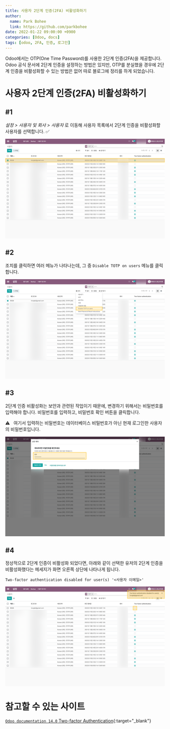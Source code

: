 ```yaml
---
title: 사용자 2단계 인증(2FA) 비활성화하기
author:
  name: Park Bohee
  link: https://github.com/parkbohee
date: 2022-01-22 09:00:00 +0900
categories: [Odoo, docs]
tags: [odoo, 2FA, 인증, 로그인]
---
```


Odoo에서는 OTP(One Time Password)를 사용한 2단계 인증(2FA)을 제공합니다.
Odoo 공식 문서에 2단계 인증을 설정하는 방법은 있지만, OTP를 분실했을 경우에 2단계 인증을 비활성화할 수 있는 방법은 없어 따로 블로그에 정리를 하게 되었습니다.

# 사용자 2단계 인증(2FA) 비활성화하기

## #1

*설정 > 사용자 및 회사 > 사용자* 로 이동해 사용자 목록에서 2단계 인증을 비활성화할 사용자를 선택합니다. ✅

![사용자 2단계 인증(2FA) 비활성화 1](/assets/img/2022-01-22-two-factor-authentication-disabled-for-user/01.png)

## #2

조치를 클릭하면 여러 메뉴가 나타나는데, 그 중 `Disable TOTP on users` 메뉴를 클릭합니다.

![사용자 2단계 인증(2FA) 비활성화 2](/assets/img/2022-01-22-two-factor-authentication-disabled-for-user/02.png)

## #3

2단계 인증 비활성화는 보안과 관련된 작업이기 때문에, 변경하기 위해서는 비밀번호를 입력해야 합니다.
비밀번호를 입력하고, 비밀번호 확인 버튼을 클릭합니다.

⚠️ &nbsp; 여기서 입력하는 비밀번호는 데이터베이스 비밀번호가 아닌 현재 로그인한 사용자의 비밀번호입니다.

![사용자 2단계 인증(2FA) 비활성화 3](/assets/img/2022-01-22-two-factor-authentication-disabled-for-user/03.png)

## #4

정상적으로 2단계 인증이 비활성화 되었다면, 아래와 같이 선택한 유저의 2단계 인증을 비활성화했다는 메세지가 화면 오른쪽 상단에 나타나게 됩니다.

```text
Two-factor authentication disabled for user(s) '<사용자 이메일>'
```

![사용자 2단계 인증(2FA) 비활성화 4](/assets/img/2022-01-22-two-factor-authentication-disabled-for-user/04.png)

# 참고할 수 있는 사이트

[`Odoo documentation 14.0` Two-factor Authentication](https://www.odoo.com/documentation/14.0/applications/general/auth/2fa.html){:target="_blank"}
